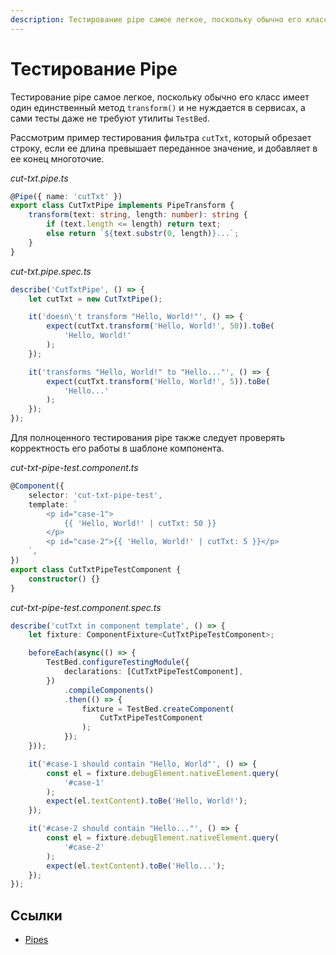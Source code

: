 ```yaml
---
description: Тестирование pipe самое легкое, поскольку обычно его класс имеет один единственный метод transform() и не нуждается в сервисах, а сами тесты даже не требуют утилиты TestBed
---
```


# Тестирование Pipe

Тестирование pipe самое легкое, поскольку обычно его класс имеет один единственный метод `transform()` и не нуждается в сервисах, а сами тесты даже не требуют утилиты `TestBed`.

Рассмотрим пример тестирования фильтра `cutTxt`, который обрезает строку, если ее длина превышает переданное значение, и добавляет в ее конец многоточие.

_cut-txt.pipe.ts_

```ts
@Pipe({ name: 'cutTxt' })
export class CutTxtPipe implements PipeTransform {
    transform(text: string, length: number): string {
        if (text.length <= length) return text;
        else return `${text.substr(0, length)}...`;
    }
}
```

_cut-txt.pipe.spec.ts_

```ts
describe('CutTxtPipe', () => {
    let cutTxt = new CutTxtPipe();

    it('doesn\'t transform "Hello, World!"', () => {
        expect(cutTxt.transform('Hello, World!', 50)).toBe(
            'Hello, World!'
        );
    });

    it('transforms "Hello, World!" to "Hello..."', () => {
        expect(cutTxt.transform('Hello, World!', 5)).toBe(
            'Hello...'
        );
    });
});
```

Для полноценного тестирования pipe также следует проверять корректность его работы в шаблоне компонента.

_cut-txt-pipe-test.component.ts_

```ts
@Component({
    selector: 'cut-txt-pipe-test',
    template: `
        <p id="case-1">
            {{ 'Hello, World!' | cutTxt: 50 }}
        </p>
        <p id="case-2">{{ 'Hello, World!' | cutTxt: 5 }}</p>
    `,
})
export class CutTxtPipeTestComponent {
    constructor() {}
}
```

_cut-txt-pipe-test.component.spec.ts_

```ts
describe('cutTxt in component template', () => {
    let fixture: ComponentFixture<CutTxtPipeTestComponent>;

    beforeEach(async(() => {
        TestBed.configureTestingModule({
            declarations: [CutTxtPipeTestComponent],
        })
            .compileComponents()
            .then(() => {
                fixture = TestBed.createComponent(
                    CutTxtPipeTestComponent
                );
            });
    }));

    it('#case-1 should contain "Hello, World"', () => {
        const el = fixture.debugElement.nativeElement.query(
            '#case-1'
        );
        expect(el.textContent).toBe('Hello, World!');
    });

    it('#case-2 should contain "Hello..."', () => {
        const el = fixture.debugElement.nativeElement.query(
            '#case-2'
        );
        expect(el.textContent).toBe('Hello...');
    });
});
```

## Ссылки

-   [Pipes](https://angular.io/guide/pipes)

